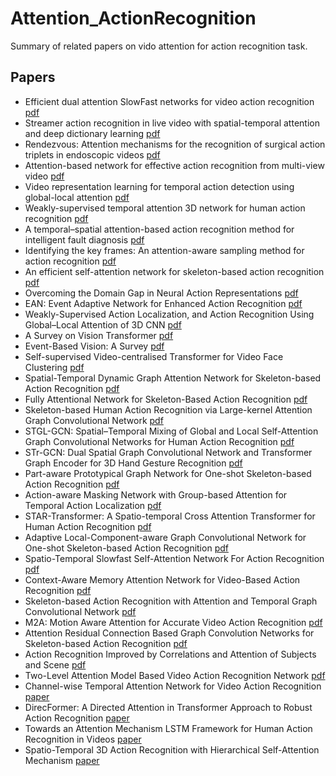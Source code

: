 # Attention_ActionRecognition
Summary of related papers on vido attention for action recognition task. 
## Papers
* Efficient dual attention SlowFast networks for video action recognition [pdf](https://www.sciencedirect.com/science/article/abs/pii/S1077314222000881)
* Streamer action recognition in live video with spatial-temporal attention and deep dictionary learning [pdf](https://www.sciencedirect.com/science/article/abs/pii/S0925231221001144)
* Rendezvous: Attention mechanisms for the recognition of surgical action triplets in endoscopic videos [pdf](https://www.sciencedirect.com/science/article/abs/pii/S1361841522000846)
* Attention-based network for effective action recognition from multi-view video [pdf](https://www.sciencedirect.com/science/article/pii/S187705092101588X)
* Video representation learning for temporal action detection using global-local attention [pdf](https://www.sciencedirect.com/science/article/abs/pii/S003132032200615X)
* Weakly-supervised temporal attention 3D network for human action recognition [pdf](https://www.sciencedirect.com/science/article/abs/pii/S0031320321002557)
* A temporal–spatial attention-based action recognition method for intelligent fault diagnosis [pdf](https://www.sciencedirect.com/science/article/abs/pii/S0019057821003578)
* Identifying the key frames: An attention-aware sampling method for action recognition [pdf](https://www.sciencedirect.com/science/article/abs/pii/S0031320322002783)
* An efficient self-attention network for skeleton-based action recognition [pdf](https://www.nature.com/articles/s41598-022-08157-5)
* Overcoming the Domain Gap in Neural Action Representations [pdf](https://link.springer.com/article/10.1007/s11263-022-01713-6)
* EAN: Event Adaptive Network for Enhanced Action Recognition [pdf](https://link.springer.com/article/10.1007/s11263-022-01661-1)
* Weakly-Supervised Action Localization, and Action Recognition Using Global–Local Attention of 3D CNN [pdf](https://link.springer.com/article/10.1007/s11263-022-01649-x)
* A Survey on Vision Transformer [pdf](https://ieeexplore.ieee.org/document/9716741)
* Event-Based Vision: A Survey [pdf](https://ieeexplore.ieee.org/document/9138762)
* Self-supervised Video-centralised Transformer for Video Face Clustering [pdf](https://ieeexplore.ieee.org/document/10042051)
* Spatial-Temporal Dynamic Graph Attention Network for Skeleton-based Action Recognition [pdf](https://ieeexplore.ieee.org/document/10049987)
* Fully Attentional Network for Skeleton-Based Action Recognition [pdf](https://ieeexplore.ieee.org/document/10049843)
* Skeleton-based Human Action Recognition via Large-kernel Attention Graph Convolutional Network [pdf](https://ieeexplore.ieee.org/document/10049725)
* STGL-GCN: Spatial–Temporal Mixing of Global and Local Self-Attention Graph Convolutional Networks for Human Action Recognition [pdf](https://ieeexplore.ieee.org/document/10047922)
* STr-GCN: Dual Spatial Graph Convolutional Network and Transformer Graph Encoder for 3D Hand Gesture Recognition [pdf](https://ieeexplore.ieee.org/document/10042643)
* Part-aware Prototypical Graph Network for One-shot Skeleton-based Action Recognition [pdf](https://ieeexplore.ieee.org/document/10042671)
* Action-aware Masking Network with Group-based Attention for Temporal Action Localization [pdf](https://ieeexplore.ieee.org/document/10030208)
* STAR-Transformer: A Spatio-temporal Cross Attention Transformer for Human Action Recognition [pdf](https://ieeexplore.ieee.org/document/10030830)
* Adaptive Local-Component-aware Graph Convolutional Network for One-shot Skeleton-based Action Recognition [pdf](https://ieeexplore.ieee.org/document/10030878)
* Spatio-Temporal Slowfast Self-Attention Network For Action Recognition [pdf](https://ieeexplore.ieee.org/document/9191290)
* Context-Aware Memory Attention Network for Video-Based Action Recognition [pdf](https://ieeexplore.ieee.org/document/9816216)
* Skeleton-based Action Recognition with Attention and Temporal Graph Convolutional Network [pdf](https://ieeexplore.ieee.org/document/9688615)
* M2A: Motion Aware Attention for Accurate Video Action Recognition [pdf](https://ieeexplore.ieee.org/document/9867059)
* Attention Residual Connection Based Graph Convolution Networks for Skeleton-based Action Recognition [pdf](https://ieeexplore.ieee.org/document/9639306)
* Action Recognition Improved by Correlations and Attention of Subjects and Scene [pdf](https://ieeexplore.ieee.org/document/9675340)
* Two-Level Attention Model Based Video Action Recognition Network [pdf](https://ieeexplore.ieee.org/document/8808924)
* Channel-wise Temporal Attention Network for Video Action Recognition [paper](https://ieeexplore.ieee.org/document/8785042)
* DirecFormer: A Directed Attention in Transformer Approach to Robust Action Recognition [paper](https://ieeexplore.ieee.org/document/9880141)
* Towards an Attention Mechanism LSTM Framework for Human Action Recognition in Videos [paper](https://ieeexplore.ieee.org/document/9505440)
* Spatio-Temporal 3D Action Recognition with Hierarchical Self-Attention Mechanism [paper](https://ieeexplore.ieee.org/document/9420631)
